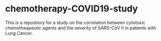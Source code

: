 # chemotherapy-COVID19-study
This is a repostiory for a study on the correlation between cytotoxic chemotheapeutic agents and the severity of SARS-CoV II in patients with Lung Cancer. 
